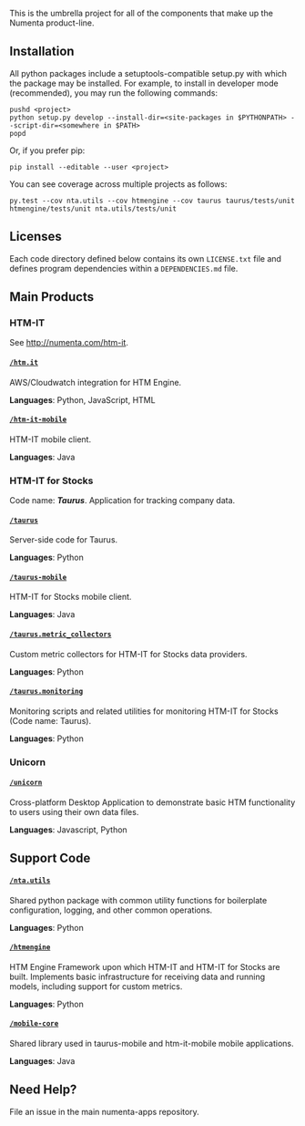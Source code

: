 This is the umbrella project for all of the components that make up the
Numenta product-line.


## Installation

All python packages include a setuptools-compatible
setup.py with which the package may be installed.  For example, to install
in developer mode (recommended), you may run the following commands:

    pushd <project>
    python setup.py develop --install-dir=<site-packages in $PYTHONPATH> --script-dir=<somewhere in $PATH>
    popd

Or, if you prefer pip:

    pip install --editable --user <project>

You can see coverage across multiple projects as follows:

    py.test --cov nta.utils --cov htmengine --cov taurus taurus/tests/unit htmengine/tests/unit nta.utils/tests/unit


## Licenses

Each code directory defined below contains its own `LICENSE.txt` file and
defines program dependencies within a `DEPENDENCIES.md` file.


## Main Products


### HTM-IT

See http://numenta.com/htm-it.

#### [`/htm.it`](htm.it)

AWS/Cloudwatch integration for HTM Engine.

**Languages**: Python, JavaScript, HTML

#### [`/htm-it-mobile`](htm-it-mobile)

HTM-IT mobile client.

**Languages**: Java


### HTM-IT for Stocks

Code name: _**Taurus**_. Application for tracking company data.

#### [`/taurus`](taurus)

Server-side code for Taurus.

**Languages**: Python

#### [`/taurus-mobile`](taurus-mobile)

HTM-IT for Stocks mobile client.

**Languages**: Java

#### [`/taurus.metric_collectors`](taurus.metric_collectors)

Custom metric collectors for HTM-IT for Stocks data providers.

**Languages**: Python

#### [`/taurus.monitoring`](taurus.monitoring)

Monitoring scripts and related utilities for monitoring HTM-IT for Stocks
(Code name: Taurus).

**Languages**: Python


### Unicorn

#### [`/unicorn`](unicorn)

Cross-platform Desktop Application to demonstrate basic HTM functionality
to users using their own data files.

**Languages**: Javascript, Python



## Support Code


#### [`/nta.utils`](nta.utils)

Shared python package with common utility functions for boilerplate
configuration, logging, and other common operations.

**Languages**: Python

#### [`/htmengine`](htmengine)

HTM Engine Framework upon which HTM-IT and HTM-IT for Stocks are built.
Implements basic infrastructure for receiving data and running models, including
support for custom metrics.

**Languages**: Python

#### [`/mobile-core`](mobile-core)

Shared library used in taurus-mobile and htm-it-mobile mobile applications.

**Languages**: Java

## Need Help?
File an issue in the main numenta-apps repository.
